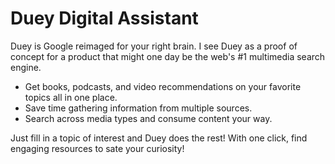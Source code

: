 # Duey Digital Assistant

Duey is Google reimaged for your right brain. I see Duey as a proof of concept for a product that might one day be the web's #1 multimedia search engine. 

  * Get books, podcasts, and video recommendations on your favorite topics all in one place.
  * Save time gathering information from multiple sources. 
  * Search across media types and consume content your way. 

Just fill in a topic of interest and Duey does the rest! With one click, find engaging resources to sate your curiosity! 
